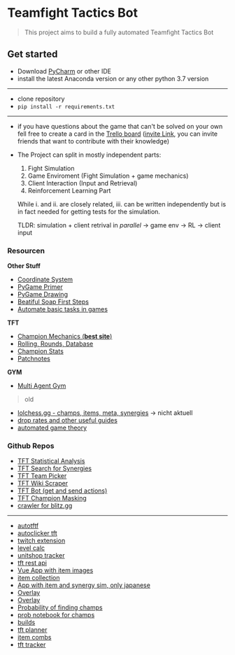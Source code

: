 # Teamfight Tactics Bot
> This project aims to build a fully automated Teamfight Tactics Bot

## Get started
* Download [PyCharm](https://www.jetbrains.com/pycharm/) or other IDE
* install the latest Anaconda version or any other python 3.7 version
***
* clone repository
* `pip install -r requirements.txt`
***
* if you have questions about the game that can't be solved on your own fell free to create a card in the [Trello board](https://trello.com/b/PiM2IKjo/team-fight-tactics-fragen) ([invite Link](https://trello.com/invite/b/PiM2IKjo/81dc0be800a58f3bba8084d4e450206a/team-fight-tactics-fragen), you can invite friends that want to contribute with their knowledge)

* The Project can split in mostly independent parts:
    1. Fight Simulation
    2. Game Enviroment (Fight Simulation + game mechanics)
    3. Client Interaction (Input and Retrieval) 
    4. Reinforcement Learning Part
    
    While i. and ii. are closely related, iii. can be written independently but is in fact needed for getting tests for the simulation.
    
    TLDR: simulation + client retrival in *parallel* &#8594; game env &#8594; RL &#8594; client input  


### Resourcen
**Other Stuff**
* [Coordinate System](https://www.redblobgames.com/grids/hexagons/#coordinates)
* [PyGame Primer](https://realpython.com/pygame-a-primer/)
* [PyGame Drawing](https://sites.cs.ucsb.edu/~pconrad/cs5nm/topics/pygame/drawing/)
* [Beatiful Soap First Steps](https://riptutorial.com/de/beautifulsoup)
* [Automate basic tasks in games](https://www.tautvidas.com/blog/2018/02/automating-basic-tasks-in-games-with-opencv-and-python/)

**TFT**
* [Champion Mechanics (__best site__)](https://leagueoflegends.fandom.com/wiki/Teamfight_Tactics:Champions)
* [Rolling, Rounds, Database](https://tftactics.gg/db/rolling)
* [Champion Stats](https://rankedboost.com/league-of-legends/teamfight-tactics/akali/)
* [Patchnotes](https://leagueoflegends.fandom.com/wiki/Teamfight_Tactics:V9.18)

**GYM**
* [Multi Agent Gym](https://github.com/openai/multiagent-particle-envs/tree/master/multiagent)

> old
* [lolchess.gg - champs, items, meta, synergies](https://lolchess.gg/champions/blitzcrank) -> nicht aktuell
* [drop rates and other useful guides](https://www.rockpapershotgun.com/2019/08/02/teamfight-tactics-champions-hextech-new-tft-champions/#hextech)
* [automated game theory](https://github.com/LY0708/Automated-Game-Theory)

### Github Repos
* [TFT Statistical Analysis](https://github.com/Strafos/TFT)
* [TFT Search for Synergies](https://github.com/deckar01/teamfight-tactics-synergy)
* [TFT Team Picker](https://github.com/timomak/TeamFightTactics-TeamPicker)
* [TFT Wiki Scraper](https://github.com/LNTech/TeamfightTactics_Simulator9)
* [TFT Bot (get and send actions)](https://github.com/ConnorWolanski/TeamFightTacticsBot)
* [TFT Champion Masking](https://github.com/tufanYavas/LoL-TFT-Champion-Masking)
* [crawler for blitz.gg](https://github.com/JamesYouL2/TFT-Crawler)

***
* [autotftf](https://github.com/admin-ll55/AutoTFT-token-reward)
* [autoclicker tft](https://github.com/Turumbo/joseBot)
* [twitch extension](https://github.com/rummanwaqar/twitch_tft)
* [level calc](https://github.com/ketiil/TFT_level_calc/blob/master/main.py)
* [unitshop tracker](https://github.com/TFTUnitsShopUI/TFTUnitsShopTracker)
* [tft rest api](https://github.com/WojdaLukasz/tftproject)
* [Vue App with item images](https://github.com/oivasenk/VueJS-LeagieOfLegendTFT-simple)
* [item collection](https://github.com/Kevzys/TFTItemCollectionv)
* [App with item and synergy sim, only japanese](https://github.com/nyaagoo/tft-simulator)
* [Overlay](https://github.com/xcibe95x/TFT-Overlay)
* [Overlay](https://github.com/Antize/TFT-Overlay)
* [Probability of finding champs](https://github.com/landmarco/tftdex)
* [prob notebook for champs](https://github.com/hiowatah/TFT-Probability-Calculator)
* [builds](https://github.com/hankyutae/tftbuilds-server)
* [tft planner](https://github.com/jesperc/tft-planner/tree/master/src)
* [item combs](https://github.com/masonmcbride/TFTitemhelper)
* [tft tracker](https://github.com/CSDragon/TeamFightTacticsTracker)

